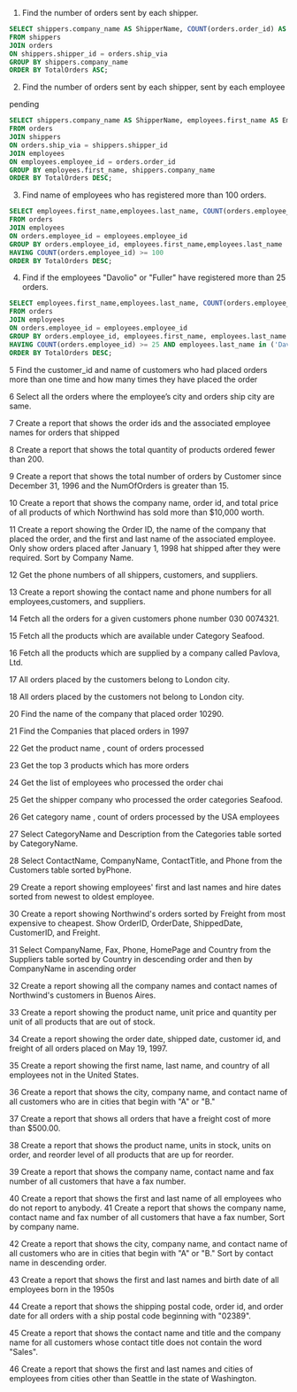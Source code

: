 1)  Find the number of orders sent by each shipper.

```sql
SELECT shippers.company_name AS ShipperName, COUNT(orders.order_id) AS TotalOrders
FROM shippers
JOIN orders
ON shippers.shipper_id = orders.ship_via
GROUP BY shippers.company_name
ORDER BY TotalOrders ASC;
```

2)  Find the number of orders sent by each shipper, sent by each employee

pending
```sql
SELECT shippers.company_name AS ShipperName, employees.first_name AS EmployeeName, COUNT(orders.order_id) AS TotalOrders
FROM orders
JOIN shippers
ON orders.ship_via = shippers.shipper_id
JOIN employees
ON employees.employee_id = orders.order_id
GROUP BY employees.first_name, shippers.company_name
ORDER BY TotalOrders DESC;
```

3)  Find  name  of  employees who has registered more than 100 orders.

```sql
SELECT employees.first_name,employees.last_name, COUNT(orders.employee_id) AS TotalOrders
FROM orders 
JOIN employees 
ON orders.employee_id = employees.employee_id
GROUP BY orders.employee_id, employees.first_name,employees.last_name
HAVING COUNT(orders.employee_id) >= 100
ORDER BY TotalOrders DESC;
```

4) Find if the employees "Davolio" or "Fuller" have registered more than 25 orders.

```sql
SELECT employees.first_name,employees.last_name, COUNT(orders.employee_id) AS TotalOrders
FROM orders 
JOIN employees 
ON orders.employee_id = employees.employee_id
GROUP BY orders.employee_id, employees.first_name, employees.last_name
HAVING COUNT(orders.employee_id) >= 25 AND employees.last_name in ('Davolio','Fuller')
ORDER BY TotalOrders DESC;
```

5  Find the customer_id and name of customers who had placed orders more than one time and how many times they have placed the order

6 Select all the orders where the employee’s city and orders ship city are same.

7 Create a report that shows the order ids and the associated employee names for orders that shipped 

 8 Create a report that shows the total quantity of products ordered fewer than 200.

 9 Create a report that shows the total number of orders by Customer since December 31, 1996 and the NumOfOrders is greater than 15.

 10 Create a report that shows the company name, order id, and total price of all products of which Northwind has sold more than $10,000 worth.
          
 11 Create a report showing the Order ID, the name of the company that placed the order,
   and the first and last name of the associated employee. Only show orders placed after January 1, 1998  hat shipped after they were required. Sort by Company Name.

 12  Get the phone numbers of all shippers, customers, and suppliers.

 13 Create a report showing the contact name and phone numbers for all employees,customers, and suppliers.

 14 Fetch all the orders for a given customers phone number 030 0074321.

 15 Fetch all the products which are available under Category Seafood.

 16 Fetch all the products which are supplied by a company called Pavlova, Ltd.

 17 All orders placed by the customers belong to London city.

 



18 All orders placed by the customers not belong to London city.

 20 Find the name of the company that placed order 10290.

 21 Find the Companies that placed orders in 1997

 22 Get the product name , count of orders processed

 23 Get the top 3 products which has more orders

 24 Get the list of employees who processed the order chai

 25 Get the shipper company who processed the order categories Seafood.

 26 Get category name , count of orders processed by the USA employees

 27 Select CategoryName and Description from the Categories table sorted by CategoryName.

 28 Select ContactName, CompanyName, ContactTitle, and Phone from the Customers table sorted byPhone.

 29 Create a report showing employees' first and last names and hire dates sorted from newest to oldest employee.

30 Create a report showing Northwind's orders sorted by Freight from most expensive to cheapest. Show OrderID, OrderDate, ShippedDate, CustomerID, and Freight.

31 Select CompanyName, Fax, Phone, HomePage and Country from the Suppliers table sorted by Country in descending order and then by CompanyName in ascending order

 32 Create a report showing all the company names and contact names of Northwind's customers in Buenos Aires.

33 Create a report showing the product name, unit price and quantity per unit of all products that are out of stock.

 34 Create a report showing the order date, shipped date, customer id, and freight of all orders placed on May 19, 1997.

 35 Create a report showing the first name, last name, and country of all employees not in the United States.

 36 Create a report that shows the city, company name, and contact name of all customers who are in cities that begin with "A" or "B."

 37 Create a report that shows all orders that have a freight cost of more than $500.00.

 38 Create a report that shows the product name, units in stock, units on order, and reorder level of all
products that are up for reorder.

 39 Create a report that shows the company name, contact name and fax number of all customers that have a fax number.

 40 Create a report that shows the first and last name of all employees who do not report to anybody.
 41 Create a report that shows the company name, contact name and fax number of all customers that have a fax number, Sort by company name.

 42 Create a report that shows the city, company name, and contact name of all customers who are in cities that begin with "A" or "B." Sort by contact name in descending order.

 43 Create a report that shows the first and last names and birth date of all employees born in the 1950s

 44 Create a report that shows the shipping postal code, order id, and order date for all orders with a ship postal code beginning with "02389".

 45 Create a report that shows the contact name and title and the company name for all customers whose contact title does not contain the word "Sales".

 46 Create a report that shows the first and last names and cities of employees from cities other than Seattle in the state of Washington.
